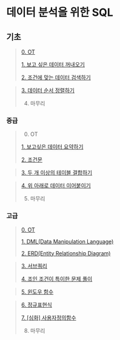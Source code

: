 # 데이터 분석을 위한 SQL

## 기초

> [0. OT](https://sangmandu.gitbook.io/til/2021/jan/29)
>
> [1. 보고 싶은 데이터 꺼내오기](https://sangmandu.gitbook.io/til/2021/jan/29)
>
> [2. 조건에 맞는 데이터 검색하기](https://sangmandu.gitbook.io/til/2021/jan/29)

> [3. 데이터 순서 정렬하기](https://sangmandu.gitbook.io/til/2021/jan/31)
>
> 4. 마무리

### 중급

> 0. OT
>
> [1. 보고싶은 데이터 요약하기](https://sangmandu.gitbook.io/til/2021/feb/19)
>
> [2. 조건문](https://sangmandu.gitbook.io/til/2021/feb/19)

> [3. 두 개 이상의 테이블 결합하기](https://sangmandu.gitbook.io/til/2021/feb/26)

> [4. 위 아래로 데이터 이어붙이기](https://sangmandu.gitbook.io/til/2021/feb/27)
>
> 5. 마무리

### 고급

> [0. OT](https://sangmandu.gitbook.io/til/2021/mar/11)
>
> [1. DML\(Data Manipulation Language\)](https://sangmandu.gitbook.io/til/2021/mar/11)
>
> [2. ERD\(Entity Relationship Diagram\)](https://sangmandu.gitbook.io/til/2021/mar/11)

> [3. 서브쿼리](https://sangmandu.gitbook.io/til/2021/mar/12)
>
> [4. 조인 조건이 특이한 문제 풀이](https://sangmandu.gitbook.io/til/2021/mar/12)

> [5. 윈도우 함수](https://sangmandu.gitbook.io/til/2021/mar/13)

> [6. 정규표현식](https://sangmandu.gitbook.io/til/2021/mar/16)
>
> [7. \[심화\] 사용자정의함수](https://sangmandu.gitbook.io/til/2021/mar/16)
>
> 8. 마무리


